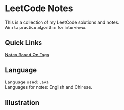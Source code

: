 # LeetCode Notes

This is a collection of my LeetCode solutions and notes.   
Aim to practice algorithm for interviews.   

## Quick Links
[Notes Based On Tags](NotesBasedOnTags)

## Language
Language used: Java   
Languages for notes: English and Chinese.  


## Illustration
